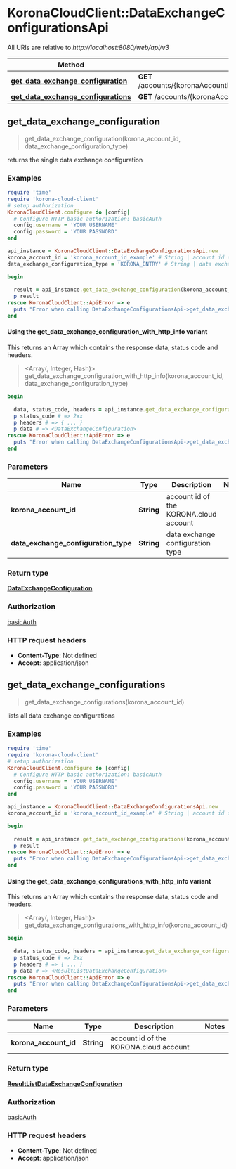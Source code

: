 # KoronaCloudClient::DataExchangeConfigurationsApi

All URIs are relative to *http://localhost:8080/web/api/v3*

| Method | HTTP request | Description |
| ------ | ------------ | ----------- |
| [**get_data_exchange_configuration**](DataExchangeConfigurationsApi.md#get_data_exchange_configuration) | **GET** /accounts/{koronaAccountId}/dataExchangeConfigurations/{dataExchangeConfigurationType} |  |
| [**get_data_exchange_configurations**](DataExchangeConfigurationsApi.md#get_data_exchange_configurations) | **GET** /accounts/{koronaAccountId}/dataExchangeConfigurations |  |


## get_data_exchange_configuration

> <DataExchangeConfiguration> get_data_exchange_configuration(korona_account_id, data_exchange_configuration_type)



returns the single data exchange configuration

### Examples

```ruby
require 'time'
require 'korona-cloud-client'
# setup authorization
KoronaCloudClient.configure do |config|
  # Configure HTTP basic authorization: basicAuth
  config.username = 'YOUR USERNAME'
  config.password = 'YOUR PASSWORD'
end

api_instance = KoronaCloudClient::DataExchangeConfigurationsApi.new
korona_account_id = 'korona_account_id_example' # String | account id of the KORONA.cloud account
data_exchange_configuration_type = 'KORONA_ENTRY' # String | data exchange configuration type

begin
  
  result = api_instance.get_data_exchange_configuration(korona_account_id, data_exchange_configuration_type)
  p result
rescue KoronaCloudClient::ApiError => e
  puts "Error when calling DataExchangeConfigurationsApi->get_data_exchange_configuration: #{e}"
end
```

#### Using the get_data_exchange_configuration_with_http_info variant

This returns an Array which contains the response data, status code and headers.

> <Array(<DataExchangeConfiguration>, Integer, Hash)> get_data_exchange_configuration_with_http_info(korona_account_id, data_exchange_configuration_type)

```ruby
begin
  
  data, status_code, headers = api_instance.get_data_exchange_configuration_with_http_info(korona_account_id, data_exchange_configuration_type)
  p status_code # => 2xx
  p headers # => { ... }
  p data # => <DataExchangeConfiguration>
rescue KoronaCloudClient::ApiError => e
  puts "Error when calling DataExchangeConfigurationsApi->get_data_exchange_configuration_with_http_info: #{e}"
end
```

### Parameters

| Name | Type | Description | Notes |
| ---- | ---- | ----------- | ----- |
| **korona_account_id** | **String** | account id of the KORONA.cloud account |  |
| **data_exchange_configuration_type** | **String** | data exchange configuration type |  |

### Return type

[**DataExchangeConfiguration**](DataExchangeConfiguration.md)

### Authorization

[basicAuth](../README.md#basicAuth)

### HTTP request headers

- **Content-Type**: Not defined
- **Accept**: application/json


## get_data_exchange_configurations

> <ResultListDataExchangeConfiguration> get_data_exchange_configurations(korona_account_id)



lists all data exchange configurations

### Examples

```ruby
require 'time'
require 'korona-cloud-client'
# setup authorization
KoronaCloudClient.configure do |config|
  # Configure HTTP basic authorization: basicAuth
  config.username = 'YOUR USERNAME'
  config.password = 'YOUR PASSWORD'
end

api_instance = KoronaCloudClient::DataExchangeConfigurationsApi.new
korona_account_id = 'korona_account_id_example' # String | account id of the KORONA.cloud account

begin
  
  result = api_instance.get_data_exchange_configurations(korona_account_id)
  p result
rescue KoronaCloudClient::ApiError => e
  puts "Error when calling DataExchangeConfigurationsApi->get_data_exchange_configurations: #{e}"
end
```

#### Using the get_data_exchange_configurations_with_http_info variant

This returns an Array which contains the response data, status code and headers.

> <Array(<ResultListDataExchangeConfiguration>, Integer, Hash)> get_data_exchange_configurations_with_http_info(korona_account_id)

```ruby
begin
  
  data, status_code, headers = api_instance.get_data_exchange_configurations_with_http_info(korona_account_id)
  p status_code # => 2xx
  p headers # => { ... }
  p data # => <ResultListDataExchangeConfiguration>
rescue KoronaCloudClient::ApiError => e
  puts "Error when calling DataExchangeConfigurationsApi->get_data_exchange_configurations_with_http_info: #{e}"
end
```

### Parameters

| Name | Type | Description | Notes |
| ---- | ---- | ----------- | ----- |
| **korona_account_id** | **String** | account id of the KORONA.cloud account |  |

### Return type

[**ResultListDataExchangeConfiguration**](ResultListDataExchangeConfiguration.md)

### Authorization

[basicAuth](../README.md#basicAuth)

### HTTP request headers

- **Content-Type**: Not defined
- **Accept**: application/json

